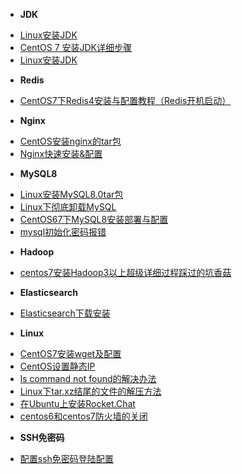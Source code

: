 <!-- docs/_sidebar.md -->
* **JDK**
- [Linux安装JDK](/LINUX/Linux中级篇/doc/Linux安装JDK.md)
- [CentOS 7 安装JDK详细步骤](/LINUX/Linux中级篇/doc/CentOS7安装JDK详细步骤.md)
- [Linux安装JDK](/LINUX/Linux中级篇/doc/CentOS7.2配置本地yum源.md)
* **Redis**
- [CentOS7下Redis4安装与配置教程（Redis开机启动）](/LINUX/Linux中级篇/doc/CentOS7下Redis4安装与配置教程（Redis开机启动）.md)
* **Nginx**
- [CentOS安装nginx的tar包](/LINUX/Linux中级篇/doc/CentOS安装nginx的tar包.md)
- [Nginx快速安装&配置](/LINUX/Linux中级篇/doc/Nginx快速安装&配置.md)
* **MySQL8**
- [Linux安装MySQL8.0tar包](/LINUX/Linux中级篇/doc/Linux安装MySQL8.0tar包.md)
- [Linux下彻底卸载MySQL](/LINUX/Linux中级篇/doc/Linux下彻底卸载MySQL.md)
- [CentOS67下MySQL8安装部署与配置](/LINUX/Linux中级篇/doc/CentOS67下MySQL8安装部署与配置.md)
- [mysql初始化密码报错](/LINUX/Linux中级篇/doc/mysql初始化密码报错.md)
* **Hadoop**
- [centos7安装Hadoop3以上超级详细过程踩过的坑香菇](/LINUX/Linux中级篇/doc/centos7安装Hadoop3以上超级详细过程踩过的坑香菇.md)
* **Elasticsearch**
- [Elasticsearch下载安装](/LINUX/Linux中级篇/doc/Elasticsearch下载安装.md)
* **Linux**
- [CentOS7安装wget及配置](/LINUX/Linux中级篇/doc/CentOS7安装wget及配置.md)
- [CentOS设置静态IP](/LINUX/Linux中级篇/doc/CentOS设置静态IP.md)
- [ls command not found的解决办法](/LINUX/Linux中级篇/doc/lscommandnotfound的解决办法.md)
- [Linux下tar.xz结尾的文件的解压方法](/LINUX/Linux中级篇/doc/Linux下tar.xz结尾的文件的解压方法.md)
- [在Ubuntu上安装Rocket.Chat](/LINUX/Linux中级篇/doc/在Ubuntu上安装Rocket.Chat.md)
- [centos6和centos7防火墙的关闭](/LINUX/Linux中级篇/doc/centos6和centos7防火墙的关闭.md)
* **SSH免密码**
- [配置ssh免密码登陆配置](/LINUX/Linux中级篇/doc/配置ssh免密码登陆配置.md)



